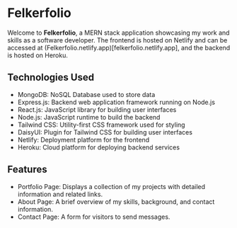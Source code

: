 # Felkerfolio

Welcome to **Felkerfolio**, a MERN stack application showcasing my work and skills as a software developer. The frontend is hosted on Netlify and can be accessed at (Felkerfolio.netlify.app)[felkerfolio.netlify.app], and the backend is hosted on Heroku.

## Technologies Used
* MongoDB: NoSQL Database used to store data
* Express.js: Backend web application framework running on Node.js
* React.js: JavaScript library for building user interfaces
* Node.js: JavaScript runtime to build the backend
* Tailwind CSS: Utility-first CSS framework used for styling
* DaisyUI: Plugin for Tailwind CSS for building user interfaces
* Netlify: Deployment platform for the frontend
* Heroku: Cloud platform for deploying backend services
## Features
* Portfolio Page: Displays a collection of my projects with detailed information and related links.
* About Page: A brief overview of my skills, background, and contact information.
* Contact Page: A form for visitors to send messages.
